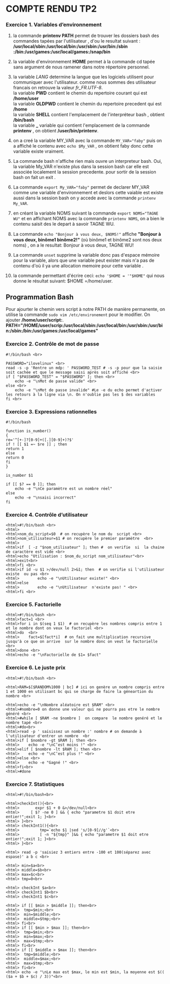 # COMPTE RENDU  TP2

### Exercice 1. Variables d’environnement 

1.  la commande  **printenv PATH**  permet  de trouver  les dossiers bash des commandes tapées par l'utilisateur , d'ou le resultat suivant : <br>
 **/usr/local/sbin:/usr/local/bin:/usr/sbin:/usr/bin:/sbin :/bin:/usr/games:/usr/local/games:/snap/bin**
   
2. la variable  d'environnement **HOME** permet à la commande cd tapée sans argument de nous ramener dans notre répertoire personnel.

3. la variable *LANG*  determine la langue que les logiciels utilisent pour communiquer avec l'utilisateur. comme nous sommes  des utilisateur francais  on retrouve  la valeur *fr_FR.UTF-8*. <br>
la variable **PWD**  contient le chemin du repertoire  courant qui est **/home/user** <br>
la variable **OLDPWD**  contient le chemin  du repertoire precedent qui est **/home** <br>
la variable **SHELL** contient  l'emplacement de l'interpréteur bash , obtient **/bin/bash** <br>
la variable **_**  variable qui contient l'emplacement de la commande **printenv** , on obtient **/user/bin/printenv**.

4. on a creé la variable MY_VAR avec la commande `MY_VAR="faby"` puis on a affiché le contenu avec `echo $My_VAR` , on obtient faby donc cette variable existe vraiment.

5. La commande bash n'affiche rien mais ouvre un interpreteur bash.
Oui, la variable My_VAR n'existe plus dans la session bash car elle est associée localement la session precedente. pour sortir de la session bash on fait un exit .

6. La commande `export My_VAR="faby"` permet de declarer MY_VAR comme une variable d'environnement et deslors cette vaiable est existe aussi dans la session  bash  on  y accede avec la  commande `printenv My_VAR`.

7. en créant la variable NOMS suivant la commande `export NOMS="TAGNE WU"` et en affichant NOMS avec la commande `printenv NOMS`, on a bien le contenu saisit des le depart à savoir  TAGNE WU.

8. La commande `echo "Bonjour à vous deux, $NOMS!"`  aﬀiche  __"Bonjour à vous deux, binôme1 binôme2!"__ (où binôme1 et binôme2 sont nos deux noms) , on a le resultat: Bonjour à vous deux, TAGNE WU!

9. La commande `unset` supprime la variable donc pas d'espace mémoire pour la variable, alors que une variable peut exister mais n'a pas de contenu d'où il ya une allocation memoire  pour cette variable .

10. la commande permettant d'écrire ceci: `echo '$HOME = '"$HOME"` qui nous donne le résultat suivant: $HOME =/home/user.

## Programmation Bash

Pour ajourter le chemin vers script à notre PATH de manière permanente, on utilise la commande `sudo vim /etc/environement` pour le modifier. On ajouter **/home/user/script:**. <br>
**PATH="/HOME/user/scrip:/usr/local/sbin:/usr/local/bin:/usr/sbin:/usr/bin:/sbin:/bin:/usr/games:/usr/local/games"**

### Exercice 2. Contrôle de mot de passe
```shell
#!/bin/bash <br>

PASSWORD="ilovelinux" <br>
read -s -p 'Rentre un mdp: ' PASSWORD_TEST # -s -p pour que la saisie soit cachée et que le message saisi après soit affiché <br>
if [ "$PASSWORD_TEST" = "$PASSWORD" ]; then <br>
    echo -e "\nMot de passe valide" <br>
else <br>
    echo -e "\nMot de passe invalide" #Le -e du echo permet d'activer les retours à la ligne via \n. On n'oublie pas les $ des variables
fi <br>
   ```
   ### Exercice 3. Expressions rationnelles 
```shell
#!/bin/bash

function is_number()
{
re='^[+-]?[0-9]+([.][0-9]+)?$'
if ! [[ $1 =~ $re ]] ; then
return 1
else
return 0
fi
}

is_number $1

if [[ $? == 0 ]]; then
    echo -e "\nCe paramètre est un nombre réel"
else
    echo -e "\nsaisi incorrect"
fi
```


### Exercice 4. Contrôle d’utilisateur
```
<html>#!/bin/bash <br>
<html>
<html>nom_du_script=$0  # on recupère le nom du  script <br>
<html>nom_utilisateur=$1 # on recupère le premier paramètre  <br>
<html>
<html>if  [ -z "$nom_utilisateur" ]; then #  on verifie  si  la chaine de caractère est vide <br>
<html>echo "Utilisation : $nom_du_script nom_utilisateur"<br>
<html>exit<br> 
<html>fi <br>
<html>if id -u $1 >/dev/null 2>&1; then  # on verifie si l'utilisateur existe  ou pas <br>
<html>        echo -e "\nUtilisateur existe!" <br>
<html>else
<html>        echo -e "\nUtilisateur  n'existe pas! " <br>
<html>fi <br>
```


### Exercice 5. Factorielle
```
<html>#!/bin/bash <br>
<html>fact=1 <br>
<html>for i in $(seq 1 $1)  # on recupère les nombres compris entre 1 et le nombre dont on veux le factoriel <br>
<html>do  <br>
<html>    fact=$[fact*i]  # on fait une multiplication recursive  jusqu'à ce que on arrive  sur le nombre donc on veut le factorielle <br>
<html>done <br>
<html>echo -e "\nFactorielle de $1= $fact" 
```


### Exercice 6. Le juste prix
```
<html>#!/bin/bash <br>

<html>RAM=$[$RANDOM%1000 | bc] # ici on genère un nombre compris entre  1 et 1000 en utilisant bc qui se charge de faire la géneartion du nombre <br>

<html>echo -e "\nNombre aléatoire est $RAM" <br>
<html>#nombre=0 on donne une valeur qui ne pourra pas etre le nombre généré <br>
<html>#while [ $RAM -ne $nombre ]  on compare  le nombre genéré et le nombre tapé <br>
<html>#do<br>
<html>read -p ' saisissez un nombre :' nombre # on demande à l'utilisateur d'entrer un nombre  <br
<html>if [ $nombre -gt $RAM ]; then <br> 
<html>    echo -e "\nC’est moins !" <br>
<html>elif [ $nombre -lt $RAM ]; then <br>
<html>    echo -e "\nC’est plus !" <br>
<html>else <br>
<html>    echo -e "Gagné !" <br>
<html>fi<br>
<html>#done
```


### Exercice 7. Statistiques
```
<html>#!/bin/bash<br>

<html>checkInt(){<br>
<html>       expr $1 + 0 &>/dev/null<br>
<html>     [ $? -ne 0 ] && { echo "parametre $1 doit etre entier!";exit 1; }<br>
<html> }<br>
<html> checkInt1(){<br>
<html>         tmp=`echo $1 |sed 's/[0-9]//g'`<br>
<html>         [ -n "${tmp}" ]&& { echo "parametre $1 doit etre entier!";exit 1; }<br>
<html> }<br>

<html> read -p 'saisiez 3 entiers entre -100 et 100(séparez avec espase)' a b c <br>

<html> min=$a<br>
<html> middle=$b<br>
<html> max=$c<br>
<html> tmp=0<br>

<html> checkInt $a<br>
<html> checkInt1 $b<br>
<html> checkInt1 $c<br>

<html> if [[ $min > $middle ]]; then<br>
<html> 	tmp=$min;<br>
<html> 	min=$middle;<br>
<html> 	middle=$tmp;<br>
<html> fi<br>
<html> if [[ $min > $max ]]; then<br>
<html> 	tmp=$min;<br>
<html> 	min=$max;<br>
<html> 	max=$tmp;<br>
<html> fi<br>
<html> if [[ $middle > $max ]]; then<br>
<html> 	tmp=$middle;<br>
<html> 	middle=$max;<br>
<html> 	max=$tmp;<br>
<html> fi<br>
<html> echo -e "\nLe max est $max, le min est $min, la moyenne est $(( ($a + $b + $c) / 3))"<br>
```
